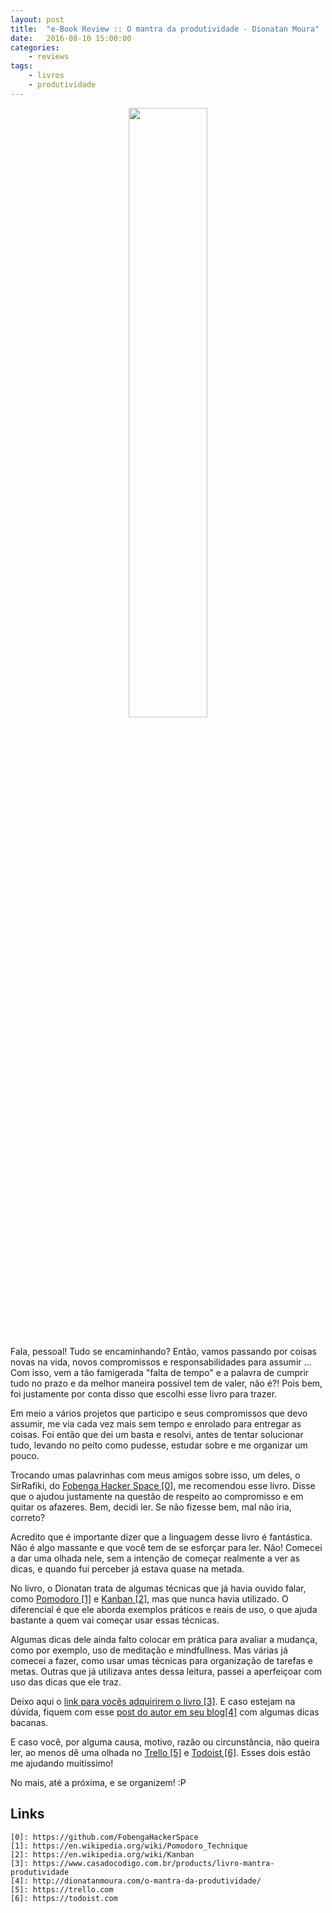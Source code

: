 ```yaml
---
layout: post
title:  "e-Book Review :: O mantra da produtividade - Dionatan Moura"
date:   2016-08-10 15:00:00
categories:
    - reviews
tags:
    - livros
    - produtividade
---
```


<div style="text-align: center;">
	<img src="/{{ site.baseurl }}images/posts/2016/21.jpeg" style="width:50%;" />
</div>
<br />

Fala, pessoal! Tudo se encaminhando? Então, vamos passando por coisas novas na vida, novos compromissos e responsabilidades para assumir ... Com isso, vem a tão famigerada "falta de tempo" e a palavra de cumprir tudo no prazo e da melhor maneira possível tem de valer, não é?! Pois bem, foi justamente por conta disso que escolhi esse livro para trazer.

Em meio a vários projetos que participo e seus compromissos que devo assumir, me via cada vez mais sem tempo e enrolado para entregar as coisas. Foi então que dei um basta e resolvi, antes de tentar solucionar tudo, levando no peito como pudesse, estudar sobre e me organizar um pouco.

Trocando umas palavrinhas com meus amigos sobre isso, um deles, o SirRafiki, do [Fobenga Hacker Space \[0\]][0], me recomendou esse livro. Disse que o ajudou justamente na questão de respeito ao compromisso e em quitar os afazeres. Bem, decidi ler. Se não fizesse bem, mal não iria, correto?

Acredito que é importante dizer que a linguagem desse livro é fantástica. Não é algo massante e que você tem de se esforçar para ler. Não! Comecei a dar uma olhada nele, sem a intenção de começar realmente a ver as dicas, e quando fui perceber já estava quase na metada.

No livro, o Dionatan trata de algumas técnicas que já havia ouvido falar, como [Pomodoro \[1\]][1] e [Kanban \[2\]][2], mas que nunca havia utilizado. O diferencial é que ele aborda exemplos práticos e reais de uso, o que ajuda bastante a quem vai começar usar essas técnicas.

Algumas dicas dele ainda falto colocar em prática para avaliar a mudança, como por exemplo, uso de meditação e mindfullness. Mas várias já comecei a fazer, como usar umas técnicas para organização de tarefas e metas. Outras que já utilizava antes dessa leitura, passei a aperfeiçoar com uso das dicas que ele traz.

Deixo aqui o [link para vocês adquirirem o livro \[3\]][3]. E caso estejam na dúvida, fiquem com esse [post do autor em seu blog\[4\]][4] com algumas dicas bacanas.

E caso você, por alguma causa, motivo, razão ou circunstância, não queira ler, ao menos dê uma olhada no [Trello \[5\]][5] e [Todoist \[6\]][6]. Esses dois estão me ajudando muitíssimo!

No mais, até a próxima, e se organizem! :P

## Links

~~~
[0]: https://github.com/FobengaHackerSpace
[1]: https://en.wikipedia.org/wiki/Pomodoro_Technique
[2]: https://en.wikipedia.org/wiki/Kanban
[3]: https://www.casadocodigo.com.br/products/livro-mantra-produtividade
[4]: http://dionatanmoura.com/o-mantra-da-produtividade/
[5]: https://trello.com
[6]: https://todoist.com
~~~

[0]: https://github.com/FobengaHackerSpace
[1]: https://en.wikipedia.org/wiki/Pomodoro_Technique
[2]: https://en.wikipedia.org/wiki/Kanban
[3]: https://www.casadocodigo.com.br/products/livro-mantra-produtividade
[4]: http://dionatanmoura.com/o-mantra-da-produtividade/
[5]: https://trello.com
[6]: https://todoist.com

